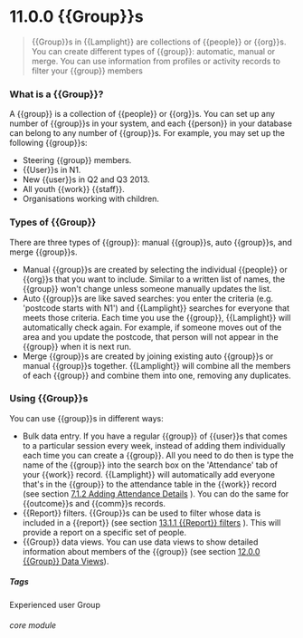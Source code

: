 # 11.0.0 {{Group}}s

> {{Group}}s in {{Lamplight}} are collections of {{people}} or {{org}}s. You can create different types of {{group}}: automatic, manual or merge. You can use information from profiles or activity records to filter your {{group}} members

### What is a {{Group}}?

A {{group}} is a collection of {{people}} or {{org}}s. You can set up any number of {{group}}s in your system, and each {{person}} in your database can belong to any number of {{group}}s. For example, you may set up the following {{group}}s:

 - Steering {{group}} members.
 - {{User}}s in N1.
 - New {{user}}s in Q2 and Q3 2013.
 - All youth {{work}} {{staff}}.
 - Organisations working with children.

### Types of {{Group}}

There are three types of {{group}}: manual {{group}}s, auto {{group}}s, and merge {{group}}s. 
- Manual {{group}}s are created by selecting the individual {{people}} or {{org}}s that you want to include. Similar to a written list of names, the {{group}} won't change unless someone manually updates the list.
- Auto {{group}}s are like saved searches: you enter the criteria (e.g. 'postcode starts with N1') and {{Lamplight}} searches for everyone that meets those criteria. Each time you use the {{group}}, {{Lamplight}} will automatically check again. For example, if someone moves out of the area and you update the postcode, that person will not appear in the {{group}} when it is next run. 
- Merge {{group}}s are created by joining existing auto {{group}}s or manual {{group}}s together. {{Lamplight}} will combine all the members of each {{group}} and combine them into one, removing any duplicates. 

### Using {{Group}}s

You can use {{group}}s in different ways:

- Bulk data entry. If you have a regular {{group}} of {{user}}s that comes to a particular session every week, instead of adding them individually each time you can create a {{group}}. All you need to do then is type the name of the {{group}} into the search box on the 'Attendance' tab of your {{work}} record. {{Lamplight}} will automatically add everyone that's in the {{group}} to the attendance table in the {{work}} record (see section [7.1.2  Adding Attendance Details](/help/index//p/7.1.2) ). You can do the same for {{outcome}}s and {{comm}}s records.
- {{Report}} filters. {{Group}}s can be used to filter whose data is included in a {{report}} (see section [13.1.1  {{Report}} filters](/help/index/p/13.1.1) ). This will provide a report on a specific set of people. 
- {{Group}} data views. You can use data views to show detailed information about members of the {{group}} (see section [12.0.0 {{Group}} Data Views](/help/index/p/12.0.0)).


##### Tags
Experienced user
Group

###### core module

